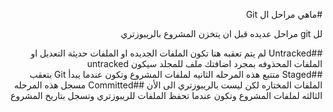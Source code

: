 ﻿<div dir = rtl >

#ماهي مراحل ال Git

لل git مراحل عديده قبل ان يتخزن المشروع بالريبوزتري

##Untracked لم يتم تعقبه
هنا تكون الملفات الجديده او الملفات حديثة التعديل او الملفات المحذوفه بمجرد اضافتك ملف للمجلد سيكون untracked  
##Staged  متتبع
هذه المرحله الثانيه لملفات المشروع وتكون عندما يبدأ Git بتعقب الملفات المختاره لكن ليست بالريبوزتري الى الأن
##Committed مسجل
هذه المرحله الثالثه لملفات المشروع وتكون عندما تحفظ الملفات للريبوزتري وتسجل بتاريخ المشروع


 </dir>
